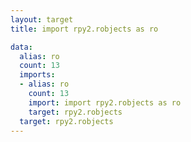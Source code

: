 ```yaml
---
layout: target
title: import rpy2.robjects as ro

data:
  alias: ro
  count: 13
  imports:
  - alias: ro
    count: 13
    import: import rpy2.robjects as ro
    target: rpy2.robjects
  target: rpy2.robjects
---
```

